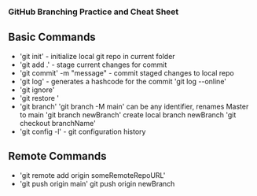 ###  GitHub Branching Practice and Cheat Sheet

## Basic Commands
* 'git init' - initialize local git repo in current folder
* 'git add .' - stage current changes for commit
* 'git commit' -m "message" - commit staged changes to local repo
* 'git log' - generates a hashcode for the commit
  'git log --online'
* 'git ignore'
* 'git restore <file>'
* 'git branch'
  'git branch -M main' can be any identifier, renames Master to main
  'git branch newBranch' create local branch newBranch
  'git checkout branchName'
* 'git config -l' - git configuration history

## Remote Commands
* 'git remote add origin someRemoteRepoURL'
* 'git push origin main'
    git push origin newBranch
##
